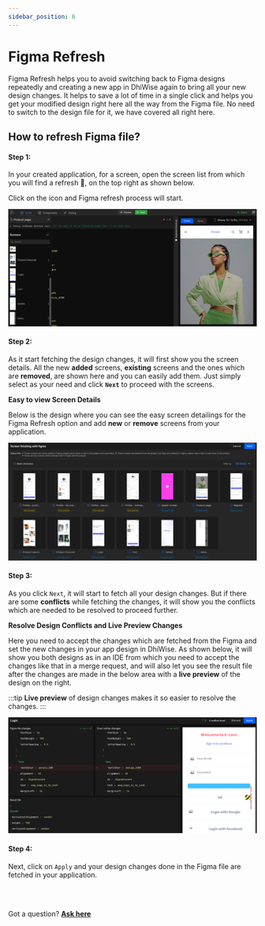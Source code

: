 ```yaml
---
sidebar_position: 6
---
```


# Figma Refresh

Figma Refresh helps you to avoid switching back to Figma designs repeatedly and creating a new app in DhiWise again to bring all your new design changes. It helps to save a lot of time in a single click and helps you get your modified design right here all the way from the Figma file. No need to switch to the design file for it, we have covered all right here.

## How to refresh Figma file?

#### Step 1:

In your created application, for a screen, open the screen list from which you will find a refresh 🔄️, on the top right as shown below.

Click on the icon and Figma refresh process will start.

![Example banner](./images/figma-refresh-1.png)

#### Step 2:

As it start fetching the design changes, it will first show you the screen details. All the new **added** screens, **existing** screens and the ones which are **removed**, are shown here and you can easily add them. Just simply select as your need and click **`Next`** to proceed with the screens. 

**Easy to view Screen Details**

Below is the design where you can see the easy screen detailings for the Figma Refresh option and add **new** or **remove** screens from your application.

![Example banner](./images/figma-refresh-2.png)

#### Step 3:

As you click `Next`, it will start to fetch all your design changes. But if there are some **conflicts** while fetching the changes, it will show you the conflicts which are needed to be resolved to proceed further.

**Resolve Design Conflicts and Live Preview Changes** 

Here you need to accept the changes which are fetched from the Figma and set the new changes in your app design in DhiWise. As shown below, it will show you both designs as in an IDE from which you need to accept the changes like that in a merge request, and will also let you see the result file after the changes are made in the below area with a **live preview** of the design on the right.

:::tip
**Live preview** of design changes makes it so easier to resolve the changes.
:::

![Example banner](./images/figma-conflict.png)

#### Step 4:

Next, click on `Apply` and your design changes done in the Figma file are fetched in your application.

<br/>
<br/>

Got a question? [**Ask here**](https://discord.com/invite/rFMnCG5MZ7)
